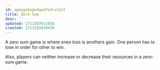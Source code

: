```yaml
---
id: xpoygxbxpw4gxmfxdrvu1zt
title: Zero Sum
desc: ''
updated: 1713207611850
created: 1713192828430
---
```



A zero sum game is where ones loss is anothers gain. One person has to lose in order for other to win.

Also, players can neither increase or decrease their resources in a zero-sum game.